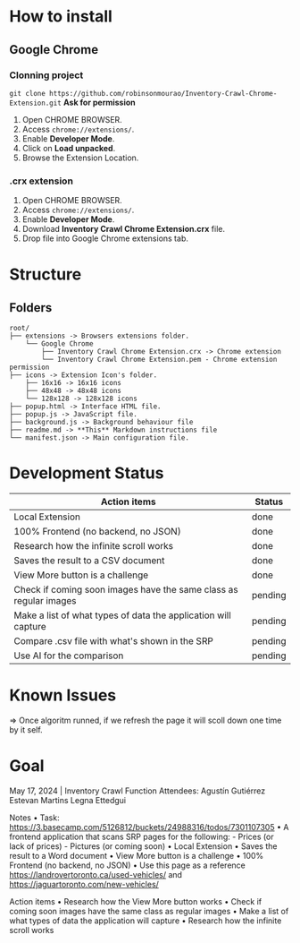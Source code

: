 # **How to install**
## Google Chrome
### Clonning project
`
git clone https://github.com/robinsonmourao/Inventory-Crawl-Chrome-Extension.git
`
**Ask for permission**
1. Open CHROME BROWSER.
2. Access `chrome://extensions/`.
3. Enable **Developer Mode**.
4. Click on **Load unpacked**.
5. Browse the Extension Location.

### .crx extension
1. Open CHROME BROWSER.
2. Access `chrome://extensions/`.
3. Enable **Developer Mode**.
4. Download **Inventory Crawl Chrome Extension.crx** file.
5. Drop file into Google Chrome extensions tab.

# **Structure**
## **Folders**
```
root/
├── extensions -> Browsers extensions folder.
    └── Google Chrome
        ├── Inventory Crawl Chrome Extension.crx -> Chrome extension
        └── Inventory Crawl Chrome Extension.pem - Chrome extension permission
├── icons -> Extension Icon's folder.
    ├── 16x16 -> 16x16 icons
    ├── 48x48 -> 48x48 icons
    └── 128x128 -> 128x128 icons
├── popup.html -> Interface HTML file.
├── popup.js -> JavaScript file.
├── background.js -> Background behaviour file 
├── readme.md -> **This** Markdown instructions file
└── manifest.json -> Main configuration file.
```

# Development Status
| Action items       | Status        |
|--------------------|---------------|
| Local Extension                                                   | done |
| 100% Frontend (no backend, no JSON)                               | done |
| Research how the infinite scroll works                            | done |
| Saves the result to a CSV document                               | done |
| View More button is a challenge                                   | done |
| Check if coming soon images have the same class as regular images | pending |
| Make a list of what types of data the application will capture    | pending |
| Compare .csv file with what's shown in the SRP                   | pending |
| Use AI for the comparison                                       | pending |

# Known Issues
=> Once algoritm runned, if we refresh the page it will scoll down one time by it self.

# Goal
May 17, 2024 | Inventory Crawl Function
Attendees: Agustín Gutiérrez Estevan Martins Legna Ettedgui

Notes
    • Task: https://3.basecamp.com/5126812/buckets/24988316/todos/7301107305
    • A frontend application that scans SRP pages for the following:
        - Prices (or lack of prices)
        - Pictures (or coming soon)
    • Local Extension
    • Saves the result to a Word document
    • View More button is a challenge
    • 100% Frontend (no backend, no JSON)
    • Use this page as a reference https://landrovertoronto.ca/used-vehicles/ and https://jaguartoronto.com/new-vehicles/ 

Action items
    • Research how the View More button works
    • Check if coming soon images have the same class as regular images
    • Make a list of what types of data the application will capture
    • Research how the infinite scroll works
